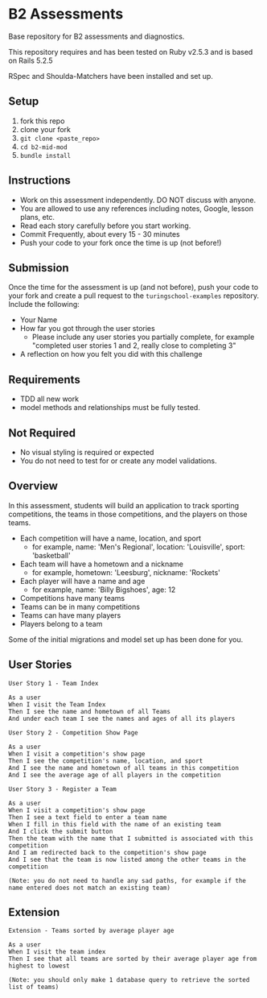 # B2 Assessments

Base repository for B2 assessments and diagnostics.

This repository requires and has been tested on Ruby v2.5.3 and is based on Rails 5.2.5

RSpec and Shoulda-Matchers have been installed and set up.

## Setup

1. fork this repo
2. clone your fork
3. `git clone <paste_repo>`
4. `cd b2-mid-mod`
5. `bundle install`

## Instructions

* Work on this assessment independently. DO NOT discuss with anyone.
* You are allowed to use any references including notes, Google, lesson plans, etc.
* Read each story carefully before you start working.
* Commit Frequently, about every 15 - 30 minutes
* Push your code to your fork once the time is up (not before!)

## Submission

Once the time for the assessment is up (and not before), push your code to your fork and create a pull request to the `turingschool-examples` repository. Include the following:

* Your Name
* How far you got through the user stories
  * Please include any user stories you partially complete, for example "completed user stories 1 and 2, really close to completing 3"
* A reflection on how you felt you did with this challenge

## Requirements

* TDD all new work
* model methods and relationships must be fully tested.

## Not Required

* No visual styling is required or expected
* You do not need to test for or create any model validations.

## Overview

In this assessment, students will build an application to track sporting competitions, the teams in those competitions, and the players on those teams.

* Each competition will have a name, location, and sport
    * for example, name: 'Men's Regional', location: 'Louisville', sport: 'basketball'
* Each team will have a hometown and a nickname
    * for example, hometown: 'Leesburg', nickname: 'Rockets'
* Each player will have a name and age
    * for example, name: 'Billy Bigshoes', age: 12
* Competitions have many teams
* Teams can be in many competitions
* Teams can have many players
* Players belong to a team

Some of the initial migrations and model set up has been done for you.

## User Stories

```
User Story 1 - Team Index

As a user
When I visit the Team Index
Then I see the name and hometown of all Teams
And under each team I see the names and ages of all its players
```

```
User Story 2 - Competition Show Page

As a user
When I visit a competition's show page
Then I see the competition's name, location, and sport
And I see the name and hometown of all teams in this competition
And I see the average age of all players in the competition
```

```
User Story 3 - Register a Team

As a user
When I visit a competition's show page
Then I see a text field to enter a team name
When I fill in this field with the name of an existing team
And I click the submit button
Then the team with the name that I submitted is associated with this competition
And I am redirected back to the competition's show page
And I see that the team is now listed among the other teams in the competition

(Note: you do not need to handle any sad paths, for example if the name entered does not match an existing team)
```

## Extension

```
Extension - Teams sorted by average player age

As a user
When I visit the team index
Then I see that all teams are sorted by their average player age from highest to lowest

(Note: you should only make 1 database query to retrieve the sorted list of teams)
```

